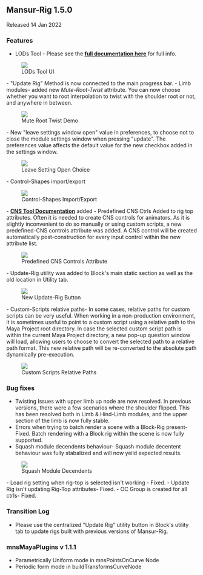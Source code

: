 ## Mansur-Rig 1.5.0
Released 14 Jan 2022

### Features
- LODs Tool - Please see the <a href = "../../userGuides/LODs-Tool/"><b><u> full documentation here</u></b></a> for full info.
<figure>
  <img src="../../images/releaseNotes/150_LODsToolLegend.png"/>
  <figcaption>LODs Tool UI</figcaption>
</figure>
- "Update Rig" Method is now connected to the main progress bar.
- Limb modules- added new <i>Mute-Root-Twist</i> attribute. You can now choose whether you want to root interpolation to twist with the shoulder root or not, and anywhere in between.
<figure>
  <img src="../../images/releaseNotes/150_muteShoulderTwist.gif"/>
  <figcaption>Mute Root Twist Demo</figcaption>
</figure>
- New "leave settings window open" value in preferences, to choose not to close the module settings window when pressing "update". The preferences value affects the default value for the new checkbox added in the settings window.
<figure>
  <img src="../../images/releaseNotes/150_leaveSettingsOpen.png"/>
  <figcaption>Leave Setting Open Choice</figcaption>
</figure>
- Control-Shapes import/export
<figure>
  <img src="../../images/releaseNotes/150_ctrlShapesIO.png"/>
  <figcaption>Control-Shapes Import/Export</figcaption>
</figure>
- <a href = "../../userGuides/CNS-Tool/"><b><u>CNS Tool Documentation</u></b></a> added
- Predefined CNS Ctrls Added to rig top attributes. Often it is needed to create CNS controls for animators. As it is slightly inconvenient to do so manually or using custom scripts, a new predefined-CNS controls attribute was added. A CNS control will be created automatically post-construction for every input control within the new attribute list.
 <figure>
  <img src="../../images/releaseNotes/150_predefCnsCtrl.png"/>
  <figcaption>Predefined CNS Controls Attribute</figcaption>
</figure>
- Update-Rig utility was added to Block's main static section as well as the old location in Utility tab.
 <figure>
  <img src="../../images/releaseNotes/150_updateRig.png"/>
  <figcaption>New Update-Rig Button</figcaption>
</figure>
- Custom-Scripts relative paths- In some cases, relative paths for custom scripts can be very useful. When working in a non-production environment, it is sometimes useful to point to a custom script using a relative path to the Maya Project root directory. In case the selected custom script path is within the current Maya Project directory, a new pop-up question window will load, allowing users to choose to convert the selected path to a relative path format. This new relative path will be re-converted to the absolute path dynamically pre-execution.
 <figure>
  <img src="../../images/releaseNotes/150_CSRelPath.png"/>
  <figcaption>Custom Scripts Relative Paths</figcaption>
</figure>

### Bug fixes
- Twisting Issues with upper limb up node are now resolved. In previous versions, there were a few scenarios where the shoulder flipped. This has been resolved both in Limb & Hind-Limb modules, and the upper section of the limb is now fully stable. 
- Errors when trying to batch render a scene with a Block-Rig present- Fixed. Batch rendering with a Block rig within the scene is now fully supported.
- Squash module decendents behaviour- Squash module decentent behaviour was fully stabalized and will now yeild expected results.
<figure>
  <img src="../../images/releaseNotes/150_squashDecendents.gif"/>
  <figcaption>Squash Module Decendents</figcaption>
</figure>
- Load rig setting when rig-top is selected isn't working - Fixed.
- Update Rig isn't updating Rig-Top attributes- Fixed.
- OC Group is created for all ctrls- Fixed.

### Transition Log
- Please use the centralized "Update Rig" utility button in Block's utility tab to update rigs built with previous versions of Mansur-Rig. 

### mnsMayaPlugins v 1.1.1
- Parametrically Uniform mode in mnsPointsOnCurve Node
- Periodic form mode in buildTransformsCurveNode

